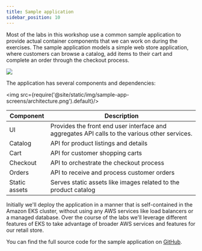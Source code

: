 ```yaml
---
title: Sample application
sidebar_position: 10
---
```


Most of the labs in this workshop use a common sample application to provide actual container components that we can work on during the exercises. The sample application models a simple web store application, where customers can browse a catalog, add items to their cart and complete an order through the checkout process.

<browser url="-">
<img src={require('@site/static/img/sample-app-screens/home.png').default}/>
</browser>

The application has several components and dependencies:

<img src={require('@site/static/img/sample-app-screens/architecture.png').default}/>

| Component | Description                                                                 |
|-----------|-----------------------------------------------------------------------------|
| UI        | Provides the front end user interface and aggregates API calls to the various other services. |
| Catalog   | API for product listings and details                                                       |
| Cart   | API for customer shopping carts |
| Checkout | API to orchestrate the checkout process                                  |
| Orders | API to receive and process customer orders                               |
| Static assets  | Serves static assets like images related to the product catalog             |

Initially we'll deploy the application in a manner that is self-contained in the Amazon EKS cluster, without using any AWS services like load balancers or a managed database. Over the course of the labs we'll leverage different features of EKS to take advantage of broader AWS services and features for our retail store.

You can find the full source code for the sample application on [GitHub](https://github.com/aws-containers/retail-store-sample-app).
